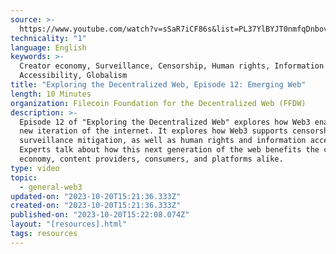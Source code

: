 ```yaml
---
source: >-
  https://www.youtube.com/watch?v=sSaR7iCF86s&list=PL37YlBYJT0nmfqDnbov6lKHUyZvRfQjap&index=13
technicality: "1"
language: English
keywords: >-
  Creator economy, Surveillance, Censorship, Human rights, Information Access,
  Accessibility, Globalism
title: "Exploring the Decentralized Web, Episode 12: Emerging Web"
length: 10 Minutes
organization: Filecoin Foundation for the Decentralized Web (FFDW)
description: >-
  Episode 12 of "Exploring the Decentralized Web" explores how Web3 enables a
  new iteration of the internet. It explores how Web3 supports censorship and
  surveillance mitigation, as well as human rights and information access.
  Experts talk about how this next generation of the web benefits the creator
  economy, content providers, consumers, and platforms alike.
type: video
topic:
  - general-web3
updated-on: "2023-10-20T15:21:36.333Z"
created-on: "2023-10-20T15:21:36.333Z"
published-on: "2023-10-20T15:22:08.074Z"
layout: "[resources].html"
tags: resources
---
```

